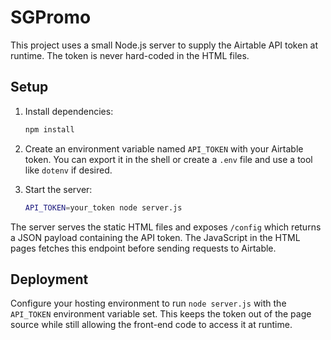 # SGPromo

This project uses a small Node.js server to supply the Airtable API token at runtime. The token is never hard-coded in the HTML files.

## Setup

1. Install dependencies:
   ```sh
   npm install
   ```
2. Create an environment variable named `API_TOKEN` with your Airtable token. You can export it in the shell or create a `.env` file and use a tool like `dotenv` if desired.

3. Start the server:
   ```sh
   API_TOKEN=your_token node server.js
   ```

The server serves the static HTML files and exposes `/config` which returns a JSON payload containing the API token. The JavaScript in the HTML pages fetches this endpoint before sending requests to Airtable.

## Deployment

Configure your hosting environment to run `node server.js` with the `API_TOKEN` environment variable set. This keeps the token out of the page source while still allowing the front-end code to access it at runtime.
